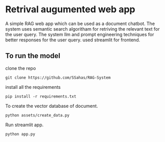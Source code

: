 # Retrival augumented web app

A simple RAG web app which can be used as a document chatbot. The system uses semantic search algoritham for retriving the relevant text for the user query. 
The system llm and prompt engineering techniques for better responses for the user query. used streamlit for frontend.

## To run the model 
clone the repo
```
git clone https://github.com/SSahas/RAG-System
```
install all the requirements
```
pip install -r requirements.txt
```
To create the vector database of document.
```
python assets/create_data.py
```
Run streamlit app.
```
python app.py
```






